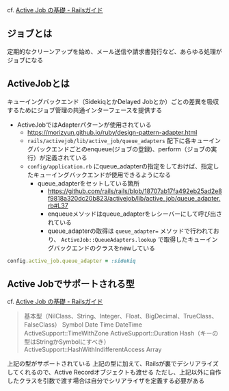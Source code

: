 cf. [Active Job の基礎 - Railsガイド](https://railsguides.jp/active_job_basics.html)

## ジョブとは
定期的なクリーンアップを始め、メール送信や請求書発行など、あらゆる処理がジョブになる

## ActiveJobとは
キューイングバックエンド（SidekiqとかDelayed Jobとか）ごとの差異を吸収するためにジョブ管理の共通インターフェースを提供する

- ActiveJobではAdapterパターンが使用されている
  - https://morizyun.github.io/ruby/design-pattern-adapter.html
  - `rails/activejob/lib/active_job/queue_adapters` 配下に各キューイングバックエンドごとのenqueue(ジョブの登録)、perform（ジョブの実行）が定義されている
  - `config/application.rb` にqueue_adapterの指定をしておけば、指定したキューイングバックエンドが使用できるようになる
    - queue_adapterをセットしている箇所
      - https://github.com/rails/rails/blob/18707ab17fa492eb25ad2e8f9818a320dc20b823/activejob/lib/active_job/queue_adapter.rb#L37
      - enqueueメソッドはqueue_adapterをレシーバーにして呼び出されている
      - queue_adapterの取得は `queue_adapter=` メソッドで行われており、 `ActiveJob::QueueAdapters.lookup` で取得したキューイングバックエンドのクラスをnewしている
```config/application.rb
config.active_job.queue_adapter = :sidekiq
```

## Active Jobでサポートされる型
cf. [Active Job の基礎 - Railsガイド](https://railsguides.jp/active_job_basics.html#%E5%BC%95%E6%95%B0%E3%81%A7%E3%82%B5%E3%83%9D%E3%83%BC%E3%83%88%E3%81%95%E3%82%8C%E3%82%8B%E5%9E%8B)

> 基本型（NilClass、String、Integer、Float、BigDecimal、TrueClass、FalseClass）
Symbol
Date
Time
DateTime
ActiveSupport::TimeWithZone
ActiveSupport::Duration
Hash（キーの型はStringかSymbolにすべき）
ActiveSupport::HashWithIndifferentAccess
Array

上記の型がサポートされている
上記の型に加えて、Railsが裏でデシリアライズしてくれるので、Active Recordオブジェクトも渡せる
ただし、上記以外に自作したクラスを引数で渡す場合は自分でシリアライザを定義する必要がある
